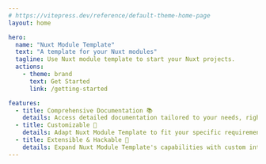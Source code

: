 ```yaml
---
# https://vitepress.dev/reference/default-theme-home-page
layout: home

hero:
  name: "Nuxt Module Template"
  text: "A template for your Nuxt modules"
  tagline: Use Nuxt module template to start your Nuxt projects.
  actions:
    - theme: brand
      text: Get Started
      link: /getting-started

features:
  - title: Comprehensive Documentation 📚
    details: Access detailed documentation tailored to your needs, right when you need it.
  - title: Customizable 🔧
    details: Adapt Nuxt Module Template to fit your specific requirements with ease.
  - title: Extensible & Hackable 🔌
    details: Expand Nuxt Module Template's capabilities with custom integrations and modules.
---
```

